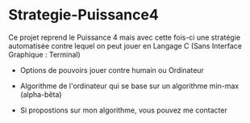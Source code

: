 # Strategie-Puissance4
Ce projet reprend le Puissance 4 mais avec cette fois-ci une stratégie automatisée contre lequel on peut jouer en Langage C (Sans Interface Graphique : Terminal)

- Options de pouvoirs jouer contre humain ou Ordinateur

- Algorithme de l'ordinateur qui se base sur un algorithme min-max (alpha-bêta)

- Si propostions sur mon algorithme, vous pouvez me contacter